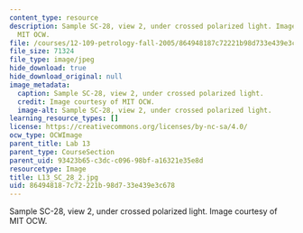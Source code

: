 ```yaml
---
content_type: resource
description: Sample SC-28, view 2, under crossed polarized light. Image courtesy of
  MIT OCW.
file: /courses/12-109-petrology-fall-2005/864948187c72221b98d733e439e3c678_L13_SC_28_2.jpg
file_size: 71324
file_type: image/jpeg
hide_download: true
hide_download_original: null
image_metadata:
  caption: Sample SC-28, view 2, under crossed polarized light.
  credit: Image courtesy of MIT OCW.
  image-alt: Sample SC-28, view 2, under crossed polarized light.
learning_resource_types: []
license: https://creativecommons.org/licenses/by-nc-sa/4.0/
ocw_type: OCWImage
parent_title: Lab 13
parent_type: CourseSection
parent_uid: 93423b65-c3dc-c096-98bf-a16321e35e8d
resourcetype: Image
title: L13_SC_28_2.jpg
uid: 86494818-7c72-221b-98d7-33e439e3c678
---
```

Sample SC-28, view 2, under crossed polarized light. Image courtesy of MIT OCW.